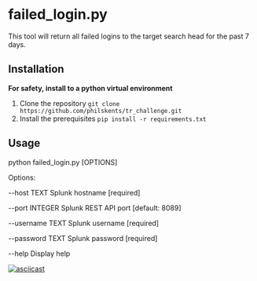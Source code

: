 # failed_login.py

This tool will return all failed logins to the target search head for the past 7 days.

## Installation

**For safety, install to a python virtual environment**

1. Clone the repository ```git clone https://github.com/philskents/tr_challenge.git```
2. Install the prerequisites ```pip install -r requirements.txt```

## Usage

python failed_login.py [OPTIONS]

Options:
  
  --host TEXT                     Splunk hostname  [required]
  
  --port INTEGER                  Splunk REST API port  [default: 8089]
  
  --username TEXT                 Splunk username  [required]
  
  --password TEXT                 Splunk password  [required]
  
  --help			  Display help 

[![asciicast](https://asciinema.org/a/jx8FWcJfdwTFXGrDHo32wZRQ6.svg)](https://asciinema.org/a/jx8FWcJfdwTFXGrDHo32wZRQ6)
